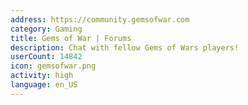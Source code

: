 ```yaml
---
address: https://community.gemsofwar.com
category: Gaming
title: Gems of War | Forums
description: Chat with fellow Gems of Wars players!
userCount: 14842
icon: gemsofwar.png
activity: high
language: en_US
---
```

